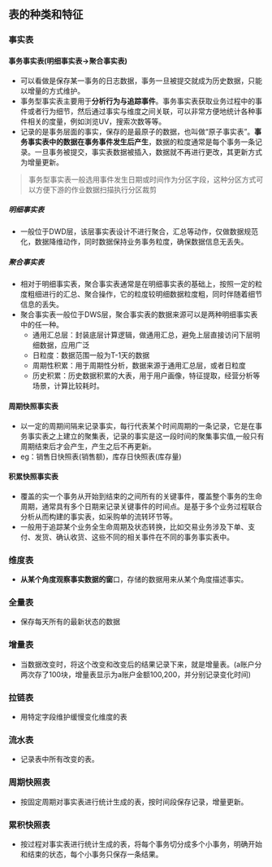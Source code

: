 ## 表的种类和特征

### 事实表

#### 事务事实表(明细事实表->聚合事实表)

- 可以看做是保存某一事务的日志数据，事务一旦被提交就成为历史数据，只能以增量的方式维护。
- 事务型事实表主要用于**分析行为与追踪事件**。事务事实表获取业务过程中的事件或者行为细节，然后通过事实与维度之间关联，可以非常方便地统计各种事件相关的度量，例如浏览UV，搜索次数等等。
- 记录的是事务层面的事实，保存的是最原子的数据，也叫做“原子事实表”。**事务事实表中的数据在事务事件发生后产生**，数据的粒度通常是每个事务一条记录。一旦事务被提交，事实表数据被插入，数据就不再进行更改，其更新方式为增量更新。

> 事务型事实表一般选用事件发生日期或时间作为分区字段，这种分区方式可以方便下游的作业数据扫描执行分区裁剪

##### 明细事实表

- 一般位于DWD层，该层事实表设计不进行聚合，汇总等动作，仅做数据规范化，数据降维动作，同时数据保持业务事务粒度，确保数据信息无丢失。

##### 聚合事实表

- 相对于明细事实表，聚合事实表通常是在明细事实表的基础上，按照一定的粒度粗细进行的汇总、聚合操作，它的粒度较明细数据粒度粗，同时伴随着细节信息的丢失。
- 聚合事实表一般位于DWS层，聚合事实表的数据来源可以是两种明细事实表中的任一种。
  - 通用汇总层：封装底层计算逻辑，做通用汇总，避免上层直接访问下层明细数据，应用广泛
  - 日粒度：数据范围一般为T-1天的数据
  - 周期性积累：用于周期性分析，数据来源于通用汇总层，或者日粒度
  - 历史积累：历史数据积累的大表，用于用户画像，特征提取，经营分析等场景，计算比较耗时。

#### 周期快照事实表

- 以一定的周期间隔来记录事实，每行代表某个时间周期的一条记录，它是在事务事实表之上建立的聚集表，记录的事实是这一段时间的聚集事实值,一般只有周期结束后才会产生，产生之后不再更新。
- eg：销售日快照表(销售额)，库存日快照表(库存量)

#### 积累快照事实表

- 覆盖的实一个事务从开始到结束的之间所有的关键事件，覆盖整个事务的生命周期，通常具有多个日期来记录关键事件的时间点。是基于多个业务过程联合分析从而构建的事实表，如采购单的流转环节等。
- 一般用于追踪某个业务全生命周期及状态转换，比如交易业务涉及下单、支付、发货、确认收货、这些不同的相关事件在不同的事务事实表中。


### 维度表

- **从某个角度观察事实数据的窗**口，存储的数据用来从某个角度描述事实。

### 全量表

- 保存每天所有的最新状态的数据

### 增量表

- 当数据改变时，将这个改变和改变后的结果记录下来，就是增量表。(a账户分两次存了100块，增量表显示为a账户金额100,200，并分别记录变化时间)

### 拉链表

- 用特定字段维护缓慢变化维度的表

### 流水表

- 记录表中所有改变的表。

### 周期快照表

- 按固定周期对事实表进行统计生成的表，按时间段保存记录，增量更新。

### 累积快照表

- 按过程对事实表进行统计生成的表，将每个事务切分成多个小事务，明确开始和结束的状态，每个小事务只保存一条结果。